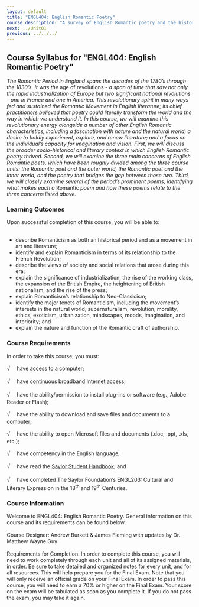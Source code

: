 ```yaml
---
layout: default
title: "ENGL404: English Romantic Poetry"
course_description: "A survey of English Romantic poetry and the historical, literary and philosophical contexts of the English Romantic poetic movement. Poets examined include William Blake, William Wordsworth, Samuel Taylor Coleridge, Lord Byron, Percy Shelley, and John Keats."
next: ../Unit01
previous: ../../../
---
```

Course Syllabus for "ENGL404: English Romantic Poetry"
------------------------------------------------------

*The Romantic Period in England spans the decades of the 1780’s through
the 1830’s. It was the* age of revolutions *- a span of time that saw
not only the rapid industrialization of Europe but two significant
national revolutions - one in France and one in America. This
revolutionary spirit in many ways fed and sustained the Romantic
Movement in English literature; its chief practitioners believed that
poetry could literally transform the world and the way in which we
understand it. In this course, we will examine this revolutionary energy
alongside a number of other English Romantic characteristics, including
a fascination with nature and the natural world; a desire to boldly
experiment, explore, and renew literature; and a focus on the
individual’s capacity for imagination and vision. First, we will discuss
the broader socio-historical and literary context in which English
Romantic poetry thrived. Second, we will examine the three main concerns
of English Romantic poets, which have been roughly divided among the
three course units: the Romantic poet and the outer world, the Romantic
poet and the inner world, and the poetry that bridges the gap between
those two. Third, we will closely examine several of the period’s
prominent poems, identifying what makes each a* Romantic *poem and how
these poems relate to the three concerns listed above.*

### Learning Outcomes

Upon successful completion of this course, you will be able to:  
  

-   describe Romanticism as both an historical period and as a movement
    in art and literature;
-   identify and explain Romanticism in terms of its relationship to the
    French Revolution;
-   describe the views of society and social relations that arose during
    this era;
-   explain the significance of industrialization, the rise of the
    working class, the expansion of the British Empire, the heightening
    of British nationalism, and the rise of the press;
-   explain Romanticism’s relationship to Neo-Classicism;
-   identify the major tenets of Romanticism, including the movement’s
    interests in the natural world, supernaturalism, revolution,
    morality, ethics, exoticism, urbanization, mindscapes, moods,
    imagination, and interiority; and
-   explain the nature and function of the Romantic craft of authorship.

### Course Requirements

In order to take this course, you must:  
  
 <span
style="color: rgb(85, 85, 85); font-family: 'Myriad Pro', 'Gill Sans', 'Gill Sans MT', Calibri, sans-serif; font-size: 16.363636016845703px; line-height: 21.81818199157715px;">√
   </span>have access to a computer;  
  
 <span
style="color: rgb(85, 85, 85); font-family: 'Myriad Pro', 'Gill Sans', 'Gill Sans MT', Calibri, sans-serif; font-size: 16.363636016845703px; line-height: 21.81818199157715px;">√
   </span>have continuous broadband Internet access;  
  
 <span
style="color: rgb(85, 85, 85); font-family: 'Myriad Pro', 'Gill Sans', 'Gill Sans MT', Calibri, sans-serif; font-size: 16.363636016845703px; line-height: 21.81818199157715px;">√
   </span>have the ability/permission to install plug-ins or software
(e.g., Adobe Reader or Flash);  
  
 <span
style="color: rgb(85, 85, 85); font-family: 'Myriad Pro', 'Gill Sans', 'Gill Sans MT', Calibri, sans-serif; font-size: 16.363636016845703px; line-height: 21.81818199157715px;">√
   </span>have the ability to download and save files and documents to a
computer;  
  
 <span
style="color: rgb(85, 85, 85); font-family: 'Myriad Pro', 'Gill Sans', 'Gill Sans MT', Calibri, sans-serif; font-size: 16.363636016845703px; line-height: 21.81818199157715px;">√
   </span>have the ability to open Microsoft files and documents (.doc,
.ppt, .xls, etc.);  
  
 <span
style="color: rgb(85, 85, 85); font-family: 'Myriad Pro', 'Gill Sans', 'Gill Sans MT', Calibri, sans-serif; font-size: 16.363636016845703px; line-height: 21.81818199157715px;">√
   </span>have competency in the English language;  
  
 <span
style="color: rgb(85, 85, 85); font-family: 'Myriad Pro', 'Gill Sans', 'Gill Sans MT', Calibri, sans-serif; font-size: 16.363636016845703px; line-height: 21.81818199157715px;">√
   </span>have read the [Saylor Student
Handbook](http://www.saylor.org/site/wp-content/uploads/2012/05/Saylor-StudentHandbook.pdf);
and  
  
 <span
style="color: rgb(85, 85, 85); font-family: 'Myriad Pro', 'Gill Sans', 'Gill Sans MT', Calibri, sans-serif; font-size: 16.363636016845703px; line-height: 21.81818199157715px;">√
   </span>have completed The Saylor Foundation’s ENGL203: Cultural and
Literary Expression in the 18<sup>th</sup> and 19<sup>th</sup>
Centuries.

### Course Information

Welcome to ENGL404: English Romantic Poetry. General information on this
course and its requirements can be found below.  
    
 Course Designer: Andrew Burkett & James Fleming with updates by Dr.
Matthew Wayne Guy  
     
 Requirements for Completion: In order to complete this course, you will
need to work completely through each unit and all of its assigned
materials, in order. Be sure to take detailed and organized notes for
every unit, and for all resources. This will help prepare you for the
Final Exam. Note that you will only receive an official grade on your
Final Exam. In order to pass this course, you will need to earn a 70% or
higher on the Final Exam. Your score on the exam will be tabulated as
soon as you complete it. If you do not pass the exam, you may take it
again.  
    

